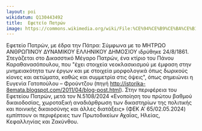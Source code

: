 ```yaml
---
layout: poi
wikidatum: Q130443492
title:  Εφετείο Πατρών
image: https://commons.wikimedia.org/wiki/File:%CE%94%CE%B9%CE%BA%CE%B1%CF%83%CF%84%CE%B9%CE%BA%CF%8C_%CE%9C%CE%AD%CE%B3%CE%B1%CF%81%CE%BF_%CE%A0%CE%B1%CF%84%CF%81%CF%8E%CE%BD.jpg
---
```


Εφετείο Πατρών, με έδρα την Πάτρα: Σύμφωνα με το ΜΗΤΡΩΟ ΑΝΘΡΩΠΙΝΟΥ ΔΥΝΑΜΙΚΟΥ ΕΛΛΗΝΙΚΟΥ ΔΗΜΟΣΙΟΥ ιδρύθηκε 24/8/1861. Στεγάζεται στο Δικασστικό Μέγαρο Πατρών, ένα κτίριο του Πάνου Καραθανασόπουλου, που "έχει στοιχεία νεοκλασικισμού με έμφαση στην μνημειακότητα των έργων και με στοιχεία μορφολογικά όπως δωρικούς κίονες και αετώματα, καθώς και συμμετρία στις όψεις", όπως σημειώνει η Ευγενία Γατοπούλου – Φρούντζου (πηγή http://istorika-8emata.blogspot.com/2011/04/blog-post.html). Στην περιφέρεια του Εφετείου Πατρών, μετά τον Ν.5108/2024 «Ενοποίηση του πρώτου βαθμού δικαιοδοσίας, χωροταξική αναδιάρθρωση των δικαστηρίων της πολιτικής και ποινικής δικαιοσύνης και άλλες διατάξεις» (ΦΕΚ Α’ 65/02.05.2024) εμπίπτουν οι περιφέρειες των Πρωτοδικείων Αχαΐας, Ηλείας, Κεφαλληνίας και Ζακύνθου.

